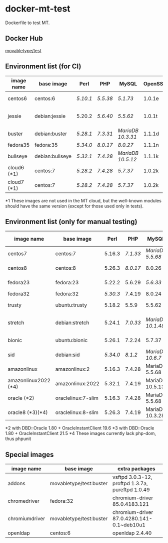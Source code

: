 # docker-mt-test
Dockerfile to test MT.

## Docker Hub

[movabletype/test](https://hub.docker.com/r/movabletype/test)

## Environment list (for CI)

|image name|base image|Perl|PHP|MySQL|OpenSSL|End of Life|
|-|-|-|-|-|-|-|
|centos6|centos:6|*5.10.1*|*5.5.38*|*5.1.73*|1.0.1e|2020-11|
|jessie|debian:jessie|5.20.2|*5.6.40*|*5.5.62*|1.0.1t|2020-06 (LTS)|
|buster|debian:buster|*5.28.1*|*7.3.31*|*MariaDB 10.3.31*|1.1.1d|2022-01|
|fedora35|fedora:35|*5.34.0*|*8.0.17*|*8.0.27*|1.1.1n|-|
|bullseye|debian:bullseye|*5.32.1*|*7.4.28*|*MariaDB 10.5.12*|1.1.1k|-|
|cloud6 (\*1)|centos:7|*5.28.2*|*7.4.28*|*5.7.37*|1.0.2k|-|
|cloud7 (\*1)|centos:7|*5.28.2*|*7.4.28*|*5.7.37*|1.0.2k|-|

\*1 These images are not used in the MT cloud, but the well-known modules should have the same version (except for those used only in tests).

## Environment list (only for manual testing)

|image name|base image|Perl|PHP|MySQL|OpenSSL|End of Life|
|-|-|-|-|-|-|-|
|centos7|centos:7|5.16.3|*7.1.33*|*MariaDB 5.5.68*|1.0.2k|2024-06|
|centos8|centos:8|5.26.3|*8.0.17*|8.0.26|1.1.1k|2021-12|
|fedora23|fedora:23|5.22.2|5.6.29|*5.6.33*|1.0.2j|2016-12|
|fedora32|fedora:32|*5.30.3*|7.4.19|8.0.24|1.1.1k|-|
|trusty|ubuntu:trusty|5.18.2|5.5.9|5.5.62|1.0.1f|2019-04|
|stretch|debian:stretch|5.24.1|*7.0.33*|*MariaDB 10.1.48*|1.1.0l|2022-01 (LTS)|
|bionic|ubuntu:bionic|5.26.1|7.2.24|5.7.37|1.1.1|2023-04|
|sid|debian:sid|*5.34.0*|*8.1.2*|*MariaDB 10.6.7*|1.1.1n|-|
|amazonlinux|amazonlinux:2|5.16.3|7.4.28|MariaDB 5.5.68|1.0.2k|-|
|amazonlinux2022 (\*4)|amazonlinux:2022|5.32.1|7.4.19|MariaDB 10.5.13|1.1.1l|-|
|oracle (\*2)|oraclelinux:7-slim|5.16.3|7.4.28|MariaDB 5.5.68|1.0.2k|-|
|oracle8 (\*3)(\*4)|oraclelinux:8-slim|5.26.3|7.4.19|MariaDB 10.3.28|1.1.1k|-|

\*2 with DBD::Oracle 1.80 + OracleInstantClient 19.6
\*3 with DBD::Oracle 1.80 + OracleInstantClient 21.5
\*4 These images currently lack php-dom, thus phpunit

## Special images

|image name|base image|extra packages|
|-|-|-|
|addons|movabletype/test:buster|vsftpd 3.0.3-12, proftpd 1.3.7a, pureftpd 1.0.49|
|chromedriver|fedora:32|chromium-driver 85.0.4183.121|
|chromiumdriver|movabletype/test:buster|chromium-driver 87.0.4280.141-0.1~deb10u1|
|openldap|centos:6|openldap 2.4.40|
